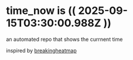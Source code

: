 # time_now is (( 2025-09-15T03:30:00.988Z ))

an automated repo that shows the currnent time

inspired by [breakingheatmap](https://github.com/breakingheatmap/breakingheatmap)